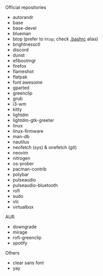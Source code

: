 Official repositories

* autorandr
* base
* base-devel
* blueman
* btop (prefer to `htop`; check [.bashrc](./dot_bashrc) alias)
* brightnessctl
* discord
* dunst
* efibootmgr
* firefox
* flameshot
* flatpak
* font awesome
* gparted
* greenclip
* grub
* i3-wm
* kitty
* lightdm
* lightdm-gtk-greeter
* linux
* linux-firmware
* man-db
* nautilus
* neofetch (sys) & onefetch (git)
* neovim
* nitrogen
* os-prober
* pacman-contrib
* polybar
* pulseaudio
* pulseaudio-bluetooth
* rofi
* sudo
* vlc
* virtualbox

AUR

* downgrade
* mirage
* rofi-greenclip
* spotify

Others

* clear sans font
* yay
